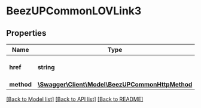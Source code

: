 # BeezUPCommonLOVLink3

## Properties
Name | Type | Description | Notes
------------ | ------------- | ------------- | -------------
**href** | **string** | Indicate the uri to the list of value | 
**method** | [**\Swagger\Client\Model\BeezUPCommonHttpMethod**](BeezUPCommonHttpMethod.md) |  | [optional] 

[[Back to Model list]](../README.md#documentation-for-models) [[Back to API list]](../README.md#documentation-for-api-endpoints) [[Back to README]](../README.md)


